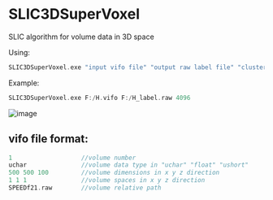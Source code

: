 # SLIC3DSuperVoxel
SLIC algorithm for volume data in 3D space


Using:
```c
SLIC3DSuperVoxel.exe "input vifo file" "output raw label file" "cluster number k"
```

Example:
```c
SLIC3DSuperVoxel.exe F:/H.vifo F:/H_label.raw 4096
```
![image](https://github.com/XiangyangHe/SLIC3DSuperVoxel/blob/master/image/design%20sketch2.png)
  
vifo file format:
-----------------------------------------------------
```cpp
1                   //volume number
uchar               //volume data type in "uchar" "float" "ushort"
500 500 100         //volume dimensions in x y z direction
1 1 1               //volume spaces in x y z direction
SPEEDf21.raw        //volume relative path
```
